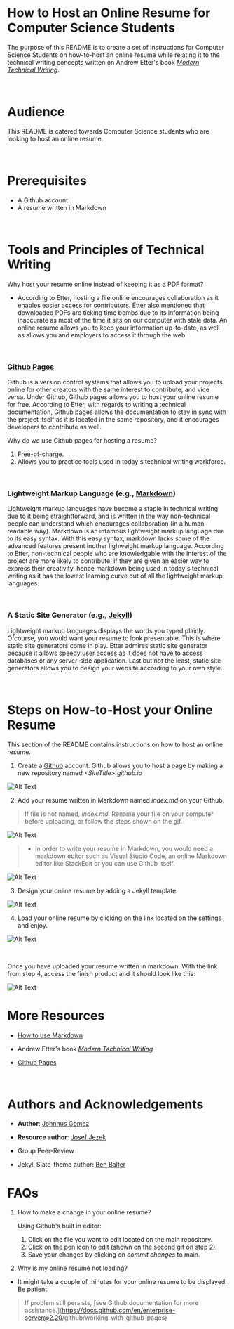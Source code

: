# How to Host an Online Resume for Computer Science Students
The purpose of this README is to create a set of instructions for Computer Science Students on how-to-host an online resume while relating it to the technical writing concepts written on Andrew Etter's book [_Modern Technical Writing_](https://www.amazon.ca/Modern-Technical-Writing-Introduction-Documentation-ebook/dp/B01A2QL9SS/ref=sr_1_1?crid=3MXM73Y2ERF8Z&dchild=1&keywords=modern+technical+writing&qid=1604025150&sprefix=modern+technical%2Caps%2C194&sr=8-1).

&nbsp;

# Audience
This README is catered towards Computer Science students who are looking to host an online resume. 

&nbsp;

# Prerequisites
 * A Github account
 * A resume written in Markdown


&nbsp;
# Tools and Principles of Technical Writing
Why host your resume online instead of keeping it as a PDF format? 
* According to Etter, hosting a file online encourages collaboration as it enables easier access for contributors. Etter also mentioned that downloaded PDFs are ticking time bombs due to its information being inaccurate as most of the time it sits on our computer with stale data. An online resume allows you to keep your information up-to-date, as well as allows you and employers to access it through the web.



&nbsp;

 ### [Github Pages](https://pages.github.com/)
Github is a version control systems that allows you to upload your projects online for other creators with the same interest to contribute, and vice versa. Under Github, Github pages allows you to host your online resume for free. According to Etter, with regards to  writing a technical documentation, Github pages allows the documentation to stay in sync with the project itself as it is located in the same repository, and it encourages developers to contribute as well. 

 Why do we use Github pages for hosting a resume? 
 1) Free-of-charge.
 2) Allows you to practice tools used in today's technical writing workforce.


 &nbsp;

 ### Lightweight Markup Language (e.g., [Markdown](https://gist.github.com/JosefJezek/5917040)) 

Lightweight markup languages have become a staple in technical writing due to it being straightforward, and is written in the way non-technical people can understand which encourages collaboration (in a human-readable way). Markdown is an infamous lightweight markup language due to its easy syntax. With this easy syntax, markdown lacks some of the advanced features present inother lighweight markup language. According to Etter, non-technical people who are knowledgable with the interest of the project are more likely to contribute, if they are given an easier way to express their creativity, hence markdown being used in today's technical writing as it has the lowest learning curve out of all the lightweight markup languages.  

&nbsp;
### A Static Site Generator (e.g., [Jekyll](https://jekyllrb.com/))
Lightweight markup languages displays the words you typed plainly. Ofcourse, you would want your resume to look presentable. This is where static site generators come in play. Etter admires static site generator because it allows speedy user access as it does not have to access databases or any server-side application. Last but not the least, static site generators allows you to design your website according to your own style.  

&nbsp;

# Steps on How-to-Host your Online Resume
This section of the README contains instructions on how to host an online resume. 

1. Create a [Github](http://github.com) account. Github allows you to host a page by making a new repository named _\<SiteTitle>\.github.io_ 

![Alt Text](https://github.com/gomezj3/gomezj3.github.io/blob/master/Creating%20a%20new%20repository.gif) 

2. Add your resume written in Markdown named _index.md_ on your Github. 
> If file is not named, _index.md_. Rename your file on your computer before uploading, or follow the steps shown on the gif.

![Alt Text](https://github.com/gomezj3/gomezj3.github.io/blob/master/Uploading%20resume%20in%20markdown.gif) 

> * In order to write your resume in Markdown, you would need a markdown editor such as Visual Studio Code, an online Markdown editor like StackEdit or you can use Github itself. 

![Alt Text](https://github.com/gomezj3/gomezj3.github.io/blob/master/Formatting%20your%20resume%20in%20markdown.gif)


3. Design your online resume by adding a Jekyll template.

![Alt Text](https://github.com/gomezj3/gomezj3.github.io/blob/master/Adding%20a%20theme%20on%20your%20repo.gif) 

4. Load your online resume by clicking on the link located on the settings and enjoy. 

![Alt Text](https://github.com/gomezj3/gomezj3.github.io/blob/master/Visiting%20your%20website.gif)

&nbsp;

Once you have uploaded your resume written in markdown. With the link from step 4, access the finish product and it should look like this:

![Alt Text](https://github.com/gomezj3/gomezj3.github.io/blob/master/Showing%20my%20resume.gif)
&nbsp;
# More Resources

* [How to use Markdown](https://gist.github.com/JosefJezek/5917040)

*  Andrew Etter's book [_Modern Technical Writing_](https://www.amazon.ca/Modern-Technical-Writing-Introduction-Documentation-ebook/dp/B01A2QL9SS/ref=sr_1_1?crid=3MXM73Y2ERF8Z&dchild=1&keywords=modern+technical+writing&qid=1604025150&sprefix=modern+technical%2Caps%2C194&sr=8-1)

* [Github Pages](https://pages.github.com/)

&nbsp;
# Authors and Acknowledgements

 * __Author__: [Johnnus Gomez](https://github.com/gomezj3)
 * __Resource author__: [Josef Jezek](https://gist.github.com/JosefJezek/5917040) 
 * Group Peer-Review

 * Jekyll Slate-theme author: [Ben Balter](https://github.com/benbalter)
&nbsp;

# FAQs
 

1. How to make a change in your online resume? 

   Using Github's built in editor:
     1) Click on the file you want to edit located on the main repository.
     2) Click on the pen icon to edit (shown on the second gif on step 2).
     3) Save your changes by clicking on _commit changes_ to main.

2. Why is my online resume not loading?
* It might take a couple of minutes for your online resume to be displayed. Be patient.
>If problem still persists, [see Github documentation for more assistance.](https://docs.github.com/en/enterprise-   server@2.20/github/working-with-github-pages)




